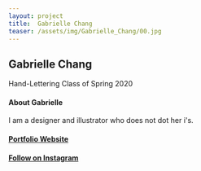 ```yaml
---
layout: project
title:  Gabrielle Chang
teaser: /assets/img/Gabrielle_Chang/00.jpg
---
```

## Gabrielle Chang ##

Hand-Lettering Class of Spring 2020

#### About Gabrielle ####
I am a designer and illustrator who does not dot her i's.
#### [Portfolio Website](https://gabriellechang.com/) ###
#### [Follow on Instagram](https://www.instagram.com/gabriellechang/) ###
